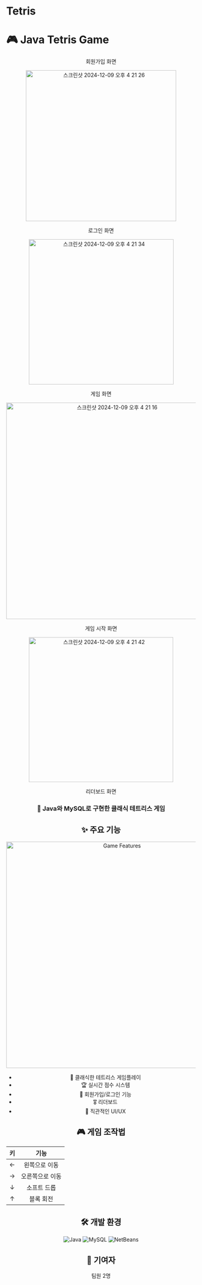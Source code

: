 # Tetris

# 🎮 Java Tetris Game

<div align="center">

회원가입 화면

<img width="400" alt="스크린샷 2024-12-09 오후 4 21 26" src="https://github.com/user-attachments/assets/e5c7f65d-d8d7-4aec-9179-5ee9b0f03d20">

로그인 화면

<img width="385" alt="스크린샷 2024-12-09 오후 4 21 34" src="https://github.com/user-attachments/assets/a6807099-4612-48ed-b2e7-067b2e234750">


게임 화면

<img width="574" alt="스크린샷 2024-12-09 오후 4 21 16" src="https://github.com/user-attachments/assets/fa1d2a21-18e2-4a40-a0f7-6259593e2501">


게임 시작 화면

<img width="384" alt="스크린샷 2024-12-09 오후 4 21 42" src="https://github.com/user-attachments/assets/607c4231-b5da-49ea-9a25-031749f10205">

리더보드 화면

### 🚀 Java와 MySQL로 구현한 클래식 테트리스 게임 

## ✨ 주요 기능

<div align="center">
<img src="game-features-animation.gif" alt="Game Features" width="600"/>
</div>

- 🎯 클래식한 테트리스 게임플레이
- 🏆 실시간 점수 시스템
- 👥 회원가입/로그인 기능
- 🎖️ 리더보드
- 🎨 직관적인 UI/UX


## 🎮 게임 조작법

<div align="center">

| 키 | 기능 |
|:---:|:---:|
| ← | 왼쪽으로 이동 |
| → | 오른쪽으로 이동 |
| ↓ | 소프트 드롭 |
| ↑ | 블록 회전 |

</div>

## 🛠️ 개발 환경

<div align="center">

![Java](https://img.shields.io/badge/Java-ED8B00?style=for-the-badge&logo=java&logoColor=white)
![MySQL](https://img.shields.io/badge/MySQL-00000F?style=for-the-badge&logo=mysql&logoColor=white)
![NetBeans](https://img.shields.io/badge/NetBeans-1B6AC6?style=for-the-badge&logo=apache-netbeans-ide&logoColor=white)

</div>

## 👥 기여자

팀원 2명
